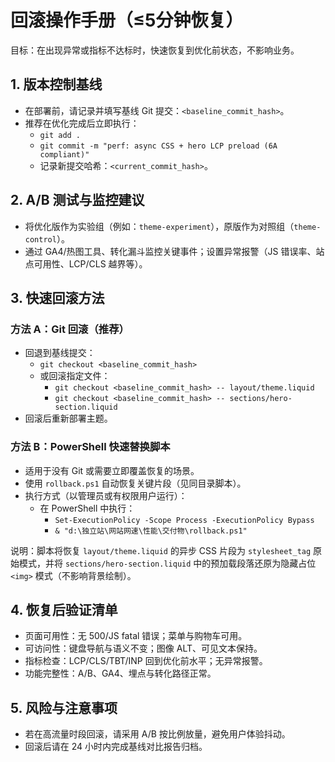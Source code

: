 # 回滚操作手册（≤5分钟恢复）

目标：在出现异常或指标不达标时，快速恢复到优化前状态，不影响业务。

## 1. 版本控制基线
- 在部署前，请记录并填写基线 Git 提交：`<baseline_commit_hash>`。
- 推荐在优化完成后立即执行：
  - `git add .`
  - `git commit -m "perf: async CSS + hero LCP preload (6A compliant)"`
  - 记录新提交哈希：`<current_commit_hash>`。

## 2. A/B 测试与监控建议
- 将优化版作为实验组（例如：`theme-experiment`），原版作为对照组（`theme-control`）。
- 通过 GA4/热图工具、转化漏斗监控关键事件；设置异常报警（JS 错误率、站点可用性、LCP/CLS 越界等）。

## 3. 快速回滚方法

### 方法 A：Git 回滚（推荐）
- 回退到基线提交：
  - `git checkout <baseline_commit_hash>`
  - 或回滚指定文件：
    - `git checkout <baseline_commit_hash> -- layout/theme.liquid`
    - `git checkout <baseline_commit_hash> -- sections/hero-section.liquid`
- 回滚后重新部署主题。

### 方法 B：PowerShell 快速替换脚本
- 适用于没有 Git 或需要立即覆盖恢复的场景。
- 使用 `rollback.ps1` 自动恢复关键片段（见同目录脚本）。
- 执行方式（以管理员或有权限用户运行）：
  - 在 PowerShell 中执行：
    - `Set-ExecutionPolicy -Scope Process -ExecutionPolicy Bypass`
    - `& "d:\独立站\网站网速\性能\交付物\rollback.ps1"`

说明：脚本将恢复 `layout/theme.liquid` 的异步 CSS 片段为 `stylesheet_tag` 原始模式，并将 `sections/hero-section.liquid` 中的预加载段落还原为隐藏占位 `<img>` 模式（不影响背景绘制）。

## 4. 恢复后验证清单
- 页面可用性：无 500/JS fatal 错误；菜单与购物车可用。
- 可访问性：键盘导航与语义不变；图像 ALT、可见文本保持。
- 指标检查：LCP/CLS/TBT/INP 回到优化前水平；无异常报警。
- 功能完整性：A/B、GA4、埋点与转化路径正常。

## 5. 风险与注意事项
- 若在高流量时段回滚，请采用 A/B 按比例放量，避免用户体验抖动。
- 回滚后请在 24 小时内完成基线对比报告归档。